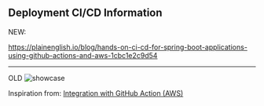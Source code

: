 ## Deployment CI/CD Information
NEW:

https://plainenglish.io/blog/hands-on-ci-cd-for-spring-boot-applications-using-github-actions-and-aws-1cbc1e2c9d54


--------------
OLD
![showcase](https://d2908q01vomqb2.cloudfront.net/7719a1c782a1ba91c031a682a0a2f8658209adbf/2022/03/27/1-ArchitectureDiagram.png)

Inspiration from: [Integration with GitHub Action (AWS)](https://aws.amazon.com/blogs/devops/integrating-with-github-actions-ci-cd-pipeline-to-deploy-a-web-app-to-amazon-ec2/)